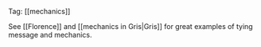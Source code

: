 Tag: [[mechanics]]

See [[Florence]] and [[mechanics in Gris|Gris]] for great examples of tying message and mechanics.
